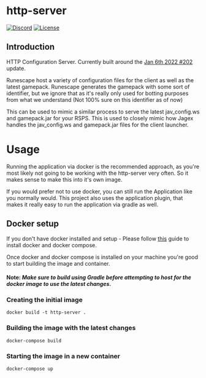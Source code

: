 # http-server
[![Discord](https://img.shields.io/discord/212385463418355713?color=%237289DA&logo=Discord&logoColor=%237289DA)](https://discord.gg/3scgBkrfMG)
[![License](https://img.shields.io/github/license/runetopic/http-server)](#)

## Introduction
HTTP Configuration Server. Currently built around the [Jan 6th 2022 #202](https://oldschool.runescape.wiki/w/Update:Nex:_The_Fifth_General) update.

Runescape host a variety of configuration files for the client as well as the latest gamepack. Runescape generates the gamepack with some sort of identifier, but we ignore that as it's really only used for botting purposes from what we understand (Not 100% sure on this identifier as of now)

This can be used to mimic a similar process to serve the latest jav_config.ws and gamepack.jar for your RSPS.
This is used to closely mimic how Jagex handles the jav_config.ws and gamepack.jar files for the client launcher.
# Usage
Running the application via docker is the recommended approach, as you're most likely not going to be working with the http-server very often. So it makes sense to make this into it's own image.

If you would prefer not to use docker, you can still run the Application like you normally would. This project also uses the application plugin, that makes it really easy to run the application via gradle as well.
## Docker setup

If you don't have docker installed and setup -
Please follow [this](https://docs.docker.com/compose/install/) guide to install docker and docker compose.

Once docker and docker compose is installed on your machine you're good to start building the image and container.

#### Note: *Make sure to build using Gradle before attempting to host for the docker image to use the latest changes.*

### Creating the initial image

```shell
docker build -t http-server .
```

### Building the image with the latest changes
```shell
docker-compose build
```

### Starting the image in a new container
```shell
docker-compose up
```
